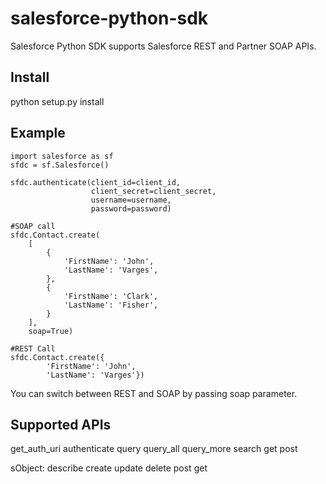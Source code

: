 salesforce-python-sdk
=====================

Salesforce Python SDK supports Salesforce REST and Partner SOAP APIs.

Install
-------
python setup.py install

Example
-------
    import salesforce as sf
    sfdc = sf.Salesforce()
    
    sfdc.authenticate(client_id=client_id,
                      client_secret=client_secret,
                      username=username,
                      password=password)
    
    #SOAP call
    sfdc.Contact.create(
        [
            {
                'FirstName': 'John',
                'LastName': 'Varges',
            },
            {
                'FirstName': 'Clark',
                'LastName': 'Fisher',
            }
        ],
        soap=True)
    
    #REST Call
    sfdc.Contact.create({
            'FirstName': 'John',
            'LastName': 'Varges'})

You can switch between REST and SOAP by passing soap parameter.


Supported APIs
-------
get_auth_uri
authenticate
query
query_all
query_more
search
get
post

sObject:
describe
create
update
delete
post
get